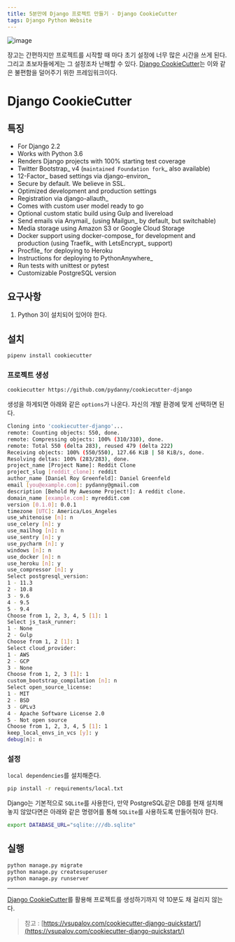 ```yaml
---
title: 5분만에 Django 프로젝트 만들기 - Django CookieCutter
tags: Django Python Website
---
```

![image](https://raw.github.com/audreyr/cookiecutter/3ac078356adf5a1a72042dfe72ebfa4a9cd5ef38/logo/cookiecutter_medium.png)

장고는 간편하지만 프로젝트를 시작할 때 마다 초기 설정에 너무 많은 시간을 쓰게 된다. 그리고 초보자들에게는 그 설정조차 난해할 수 있다. [Django CookieCutter](https://github.com/pydanny/cookiecutter-django)는 이와 같은 불편함을 덜어주기 위한 프레임워크이다. 

<!--more-->
# Django CookieCutter

## 특징
* For Django 2.2
* Works with Python 3.6
* Renders Django projects with 100% starting test coverage
* Twitter Bootstrap_ v4 (`maintained Foundation fork`_ also available)
* 12-Factor_ based settings via django-environ_
* Secure by default. We believe in SSL.
* Optimized development and production settings
* Registration via django-allauth_
* Comes with custom user model ready to go
* Optional custom static build using Gulp and livereload
* Send emails via Anymail_ (using Mailgun_ by default, but switchable)
* Media storage using Amazon S3 or Google Cloud Storage
* Docker support using docker-compose_ for development and production (using Traefik_ with LetsEncrypt_ support)
* Procfile_ for deploying to Heroku
* Instructions for deploying to PythonAnywhere_
* Run tests with unittest or pytest
* Customizable PostgreSQL version

## 요구사항
1. Python 3이 설치되어 있어야 한다.

## 설치
```sh
pipenv install cookiecutter
```

### 프로젝트 생성
```sh
cookiecutter https://github.com/pydanny/cookiecutter-django
```
생성을 하게되면 아래와 같은 `options`가 나온다. 자신의 개발 환경에 맞게 선택하면 된다.
```sh
Cloning into 'cookiecutter-django'...
remote: Counting objects: 550, done.
remote: Compressing objects: 100% (310/310), done.
remote: Total 550 (delta 283), reused 479 (delta 222)
Receiving objects: 100% (550/550), 127.66 KiB | 58 KiB/s, done.
Resolving deltas: 100% (283/283), done.
project_name [Project Name]: Reddit Clone
project_slug [reddit_clone]: reddit
author_name [Daniel Roy Greenfeld]: Daniel Greenfeld
email [you@example.com]: pydanny@gmail.com
description [Behold My Awesome Project!]: A reddit clone.
domain_name [example.com]: myreddit.com
version [0.1.0]: 0.0.1
timezone [UTC]: America/Los_Angeles
use_whitenoise [n]: n
use_celery [n]: y
use_mailhog [n]: n
use_sentry [n]: y
use_pycharm [n]: y
windows [n]: n
use_docker [n]: n
use_heroku [n]: y
use_compressor [n]: y
Select postgresql_version:
1 - 11.3
2 - 10.8
3 - 9.6
4 - 9.5
5 - 9.4
Choose from 1, 2, 3, 4, 5 [1]: 1
Select js_task_runner:
1 - None
2 - Gulp
Choose from 1, 2 [1]: 1
Select cloud_provider:
1 - AWS
2 - GCP
3 - None
Choose from 1, 2, 3 [1]: 1
custom_bootstrap_compilation [n]: n
Select open_source_license:
1 - MIT
2 - BSD
3 - GPLv3
4 - Apache Software License 2.0
5 - Not open source
Choose from 1, 2, 3, 4, 5 [1]: 1
keep_local_envs_in_vcs [y]: y
debug[n]: n
```

### 설정
`local dependencies`를 설치해준다.
```sh
pip install -r requirements/local.txt
```
Django는 기본적으로 `SQLite`를 사용한다, 만약 PostgreSQL같은 DB를 현재 설치해놓지 않았다면은 아래와 같은 명령어를 통해 `SQLite`를 사용하도록 만들어줘야 한다.
```sh
export DATABASE_URL="sqlite:///db.sqlite"
```

## 실행
```sh
python manage.py migrate
python manage.py createsuperuser
python manage.py runserver
```

---
[Django CookieCutter](https://github.com/pydanny/cookiecutter-django)를 활용해 프로젝트를 생성하기까지 약 10분도 채 걸리지 않는다. 



> 참고 : [https://vsupalov.com/cookiecutter-django-quickstart/](https://vsupalov.com/cookiecutter-django-quickstart/)